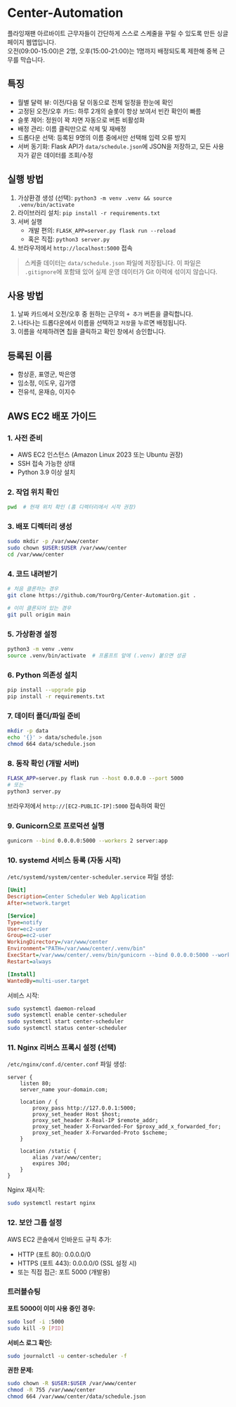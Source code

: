 # Center-Automation

플라잉재팬 아르바이트 근무자들이 간단하게 스스로 스케줄을 꾸릴 수 있도록 만든 싱글 페이지 웹앱입니다.  
오전(09:00-15:00)은 2명, 오후(15:00-21:00)는 1명까지 배정되도록 제한해 중복 근무를 막습니다.

## 특징
- 월별 달력 뷰: 이전/다음 달 이동으로 전체 일정을 한눈에 확인
- 고정된 오전/오후 카드: 하루 2개의 슬롯이 항상 보여서 빈칸 확인이 빠름
- 슬롯 제어: 정원이 꽉 차면 자동으로 버튼 비활성화
- 배정 관리: 이름 클릭만으로 삭제 및 재배정
- 드롭다운 선택: 등록된 9명의 이름 중에서만 선택해 입력 오류 방지
- 서버 동기화: Flask API가 `data/schedule.json`에 JSON을 저장하고, 모든 사용자가 같은 데이터를 조회/수정

## 실행 방법
1. 가상환경 생성 (선택): `python3 -m venv .venv && source .venv/bin/activate`
2. 라이브러리 설치: `pip install -r requirements.txt`
3. 서버 실행
   - 개발 편의: `FLASK_APP=server.py flask run --reload`
   - 혹은 직접: `python3 server.py`
4. 브라우저에서 `http://localhost:5000` 접속

> 스케줄 데이터는 `data/schedule.json` 파일에 저장됩니다. 이 파일은 `.gitignore`에 포함돼 있어 실제 운영 데이터가 Git 이력에 섞이지 않습니다.

## 사용 방법
1. 날짜 카드에서 오전/오후 중 원하는 근무의 `+ 추가` 버튼을 클릭합니다.
2. 나타나는 드롭다운에서 이름을 선택하고 `저장`을 누르면 배정됩니다.
3. 이름을 삭제하려면 칩을 클릭하고 확인 창에서 승인합니다.

## 등록된 이름
- 함상훈, 표영군, 박은영
- 임소정, 이도우, 김가영
- 전유석, 윤재승, 이지수

## AWS EC2 배포 가이드

### 1. 사전 준비
- AWS EC2 인스턴스 (Amazon Linux 2023 또는 Ubuntu 권장)
- SSH 접속 가능한 상태
- Python 3.9 이상 설치

### 2. 작업 위치 확인
```bash
pwd  # 현재 위치 확인 (홈 디렉터리에서 시작 권장)
```

### 3. 배포 디렉터리 생성
```bash
sudo mkdir -p /var/www/center
sudo chown $USER:$USER /var/www/center
cd /var/www/center
```

### 4. 코드 내려받기
```bash
# 처음 클론하는 경우
git clone https://github.com/YourOrg/Center-Automation.git .

# 이미 클론되어 있는 경우
git pull origin main
```

### 5. 가상환경 설정
```bash
python3 -m venv .venv
source .venv/bin/activate  # 프롬프트 앞에 (.venv) 붙으면 성공
```

### 6. Python 의존성 설치
```bash
pip install --upgrade pip
pip install -r requirements.txt
```

### 7. 데이터 폴더/파일 준비
```bash
mkdir -p data
echo '{}' > data/schedule.json
chmod 664 data/schedule.json
```

### 8. 동작 확인 (개발 서버)
```bash
FLASK_APP=server.py flask run --host 0.0.0.0 --port 5000
# 또는
python3 server.py
```

브라우저에서 `http://[EC2-PUBLIC-IP]:5000` 접속하여 확인

### 9. Gunicorn으로 프로덕션 실행
```bash
gunicorn --bind 0.0.0.0:5000 --workers 2 server:app
```

### 10. systemd 서비스 등록 (자동 시작)

`/etc/systemd/system/center-scheduler.service` 파일 생성:
```ini
[Unit]
Description=Center Scheduler Web Application
After=network.target

[Service]
Type=notify
User=ec2-user
Group=ec2-user
WorkingDirectory=/var/www/center
Environment="PATH=/var/www/center/.venv/bin"
ExecStart=/var/www/center/.venv/bin/gunicorn --bind 0.0.0.0:5000 --workers 2 server:app
Restart=always

[Install]
WantedBy=multi-user.target
```

서비스 시작:
```bash
sudo systemctl daemon-reload
sudo systemctl enable center-scheduler
sudo systemctl start center-scheduler
sudo systemctl status center-scheduler
```

### 11. Nginx 리버스 프록시 설정 (선택)

`/etc/nginx/conf.d/center.conf` 파일 생성:
```nginx
server {
    listen 80;
    server_name your-domain.com;

    location / {
        proxy_pass http://127.0.0.1:5000;
        proxy_set_header Host $host;
        proxy_set_header X-Real-IP $remote_addr;
        proxy_set_header X-Forwarded-For $proxy_add_x_forwarded_for;
        proxy_set_header X-Forwarded-Proto $scheme;
    }

    location /static {
        alias /var/www/center;
        expires 30d;
    }
}
```

Nginx 재시작:
```bash
sudo systemctl restart nginx
```

### 12. 보안 그룹 설정
AWS EC2 콘솔에서 인바운드 규칙 추가:
- HTTP (포트 80): 0.0.0.0/0
- HTTPS (포트 443): 0.0.0.0/0 (SSL 설정 시)
- 또는 직접 접근: 포트 5000 (개발용)

### 트러블슈팅

**포트 5000이 이미 사용 중인 경우:**
```bash
sudo lsof -i :5000
sudo kill -9 [PID]
```

**서비스 로그 확인:**
```bash
sudo journalctl -u center-scheduler -f
```

**권한 문제:**
```bash
sudo chown -R $USER:$USER /var/www/center
chmod -R 755 /var/www/center
chmod 664 /var/www/center/data/schedule.json
```
